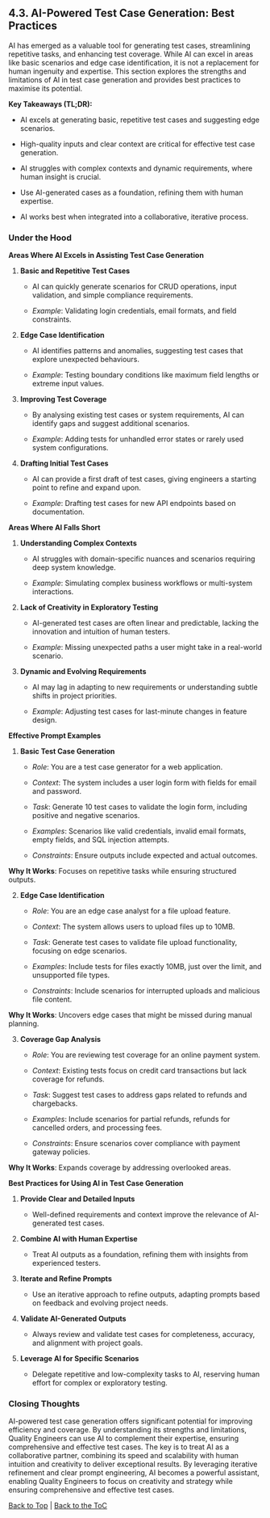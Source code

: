 <a name="top"></a>

## 4.3. AI-Powered Test Case Generation: Best Practices

AI has emerged as a valuable tool for generating test cases,
streamlining repetitive tasks, and enhancing test coverage. While AI can
excel in areas like basic scenarios and edge case identification, it is
not a replacement for human ingenuity and expertise. This section
explores the strengths and limitations of AI in test case generation and
provides best practices to maximise its potential.

**Key Takeaways (TL;DR):**

-   AI excels at generating basic, repetitive test cases and suggesting
    edge scenarios.

-   High-quality inputs and clear context are critical for effective
    test case generation.

-   AI struggles with complex contexts and dynamic requirements, where
    human insight is crucial.

-   Use AI-generated cases as a foundation, refining them with human
    expertise.

-   AI works best when integrated into a collaborative, iterative
    process.

### Under the Hood

**Areas Where AI Excels in Assisting Test Case Generation**

1.  **Basic and Repetitive Test Cases**

    -   AI can quickly generate scenarios for CRUD operations, input
        validation, and simple compliance requirements.

    -   *Example*: Validating login credentials, email formats, and
        field constraints.

2.  **Edge Case Identification**

    -   AI identifies patterns and anomalies, suggesting test cases that
        explore unexpected behaviours.

    -   *Example*: Testing boundary conditions like maximum field
        lengths or extreme input values.

3.  **Improving Test Coverage**

    -   By analysing existing test cases or system requirements, AI can
        identify gaps and suggest additional scenarios.

    -   *Example*: Adding tests for unhandled error states or rarely
        used system configurations.

4.  **Drafting Initial Test Cases**

    -   AI can provide a first draft of test cases, giving engineers a
        starting point to refine and expand upon.

    -   *Example*: Drafting test cases for new API endpoints based on
        documentation.

**Areas Where AI Falls Short**

1.  **Understanding Complex Contexts**

    -   AI struggles with domain-specific nuances and scenarios
        requiring deep system knowledge.

    -   *Example*: Simulating complex business workflows or multi-system
        interactions.

2.  **Lack of Creativity in Exploratory Testing**

    -   AI-generated test cases are often linear and predictable,
        lacking the innovation and intuition of human testers.

    -   *Example*: Missing unexpected paths a user might take in a
        real-world scenario.

3.  **Dynamic and Evolving Requirements**

    -   AI may lag in adapting to new requirements or understanding
        subtle shifts in project priorities.

    -   *Example*: Adjusting test cases for last-minute changes in
        feature design.

**Effective Prompt Examples**

1.  **Basic Test Case Generation**

    -   *Role*: You are a test case generator for a web application.

    -   *Context*: The system includes a user login form with fields for
        email and password.

    -   *Task*: Generate 10 test cases to validate the login form,
        including positive and negative scenarios.

    -   *Examples*: Scenarios like valid credentials, invalid email
        formats, empty fields, and SQL injection attempts.

    -   *Constraints*: Ensure outputs include expected and actual
        outcomes.

**Why It Works**: Focuses on repetitive tasks while ensuring structured
outputs.

2.  **Edge Case Identification**

    -   *Role*: You are an edge case analyst for a file upload feature.

    -   *Context*: The system allows users to upload files up to 10MB.

    -   *Task*: Generate test cases to validate file upload
        functionality, focusing on edge scenarios.

    -   *Examples*: Include tests for files exactly 10MB, just over the
        limit, and unsupported file types.

    -   *Constraints*: Include scenarios for interrupted uploads and
        malicious file content.

**Why It Works**: Uncovers edge cases that might be missed during manual
planning.

3.  **Coverage Gap Analysis**

    -   *Role*: You are reviewing test coverage for an online payment
        system.

    -   *Context*: Existing tests focus on credit card transactions but
        lack coverage for refunds.

    -   *Task*: Suggest test cases to address gaps related to refunds
        and chargebacks.

    -   *Examples*: Include scenarios for partial refunds, refunds for
        cancelled orders, and processing fees.

    -   *Constraints*: Ensure scenarios cover compliance with payment
        gateway policies.

**Why It Works**: Expands coverage by addressing overlooked areas.

**Best Practices for Using AI in Test Case Generation**

1.  **Provide Clear and Detailed Inputs**

    -   Well-defined requirements and context improve the relevance of
        AI-generated test cases.

2.  **Combine AI with Human Expertise**

    -   Treat AI outputs as a foundation, refining them with insights
        from experienced testers.

3.  **Iterate and Refine Prompts**

    -   Use an iterative approach to refine outputs, adapting prompts
        based on feedback and evolving project needs.

4.  **Validate AI-Generated Outputs**

    -   Always review and validate test cases for completeness,
        accuracy, and alignment with project goals.

5.  **Leverage AI for Specific Scenarios**

    -   Delegate repetitive and low-complexity tasks to AI, reserving
        human effort for complex or exploratory testing.

### Closing Thoughts

AI-powered test case generation offers significant potential for
improving efficiency and coverage. By understanding its strengths and
limitations, Quality Engineers can use AI to complement their expertise,
ensuring comprehensive and effective test cases. The key is to treat AI
as a collaborative partner, combining its speed and scalability with
human intuition and creativity to deliver exceptional results. By
leveraging iterative refinement and clear prompt engineering, AI becomes
a powerful assistant, enabling Quality Engineers to focus on creativity
and strategy while ensuring comprehensive and effective test cases.

[Back to Top](#top) | [Back to the ToC](../ReadMe.md)